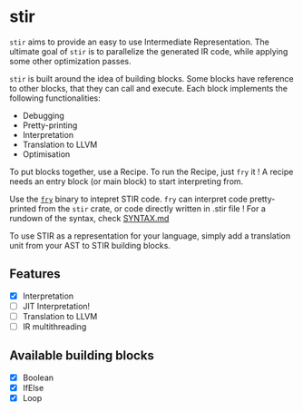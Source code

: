 # stir

`stir` aims to provide an easy to use Intermediate Representation. The ultimate
goal of `stir` is to parallelize the generated IR code, while applying some
other optimization passes.

`stir` is built around the idea of building blocks. Some blocks have reference
to other blocks, that they can call and execute. Each block implements the
following functionalities:

* Debugging
* Pretty-printing
* Interpretation
* Translation to LLVM
* Optimisation

To put blocks together, use a Recipe. To run the Recipe, just `fry` it ! A
recipe needs an entry block (or main block) to start interpreting from.

Use the [`fry`](https://github.com/cohenarthur/fry) binary to intepret STIR code.
`fry` can interpret code pretty-printed from the `stir` crate, or code directly
written in .stir file ! For a rundown of the syntax, check [SYNTAX.md](SYNTAX.md)

To use STIR as a representation for your language, simply add a translation unit
from your AST to STIR building blocks.

## Features

* [x] Interpretation
* [ ] JIT Interpretation!
* [ ] Translation to LLVM
* [ ] IR multithreading

## Available building blocks

* [x] Boolean
* [x] IfElse
* [x] Loop
